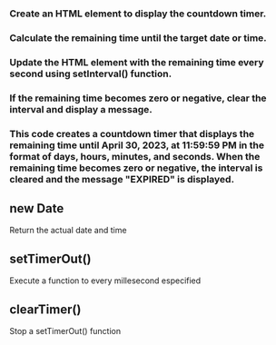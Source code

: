 ### Create an HTML element to display the countdown timer.

### Calculate the remaining time until the target date or time.

### Update the HTML element with the remaining time every second using setInterval() function.

### If the remaining time becomes zero or negative, clear the interval and display a message.

### This code creates a countdown timer that displays the remaining time until April 30, 2023, at 11:59:59 PM in the format of days, hours, minutes, and seconds. When the remaining time becomes zero or negative, the interval is cleared and the message "EXPIRED" is displayed.

## new Date
Return the actual date and time

## setTimerOut()
Execute a function to every millesecond especified

## clearTimer()
Stop a setTimerOut() function
